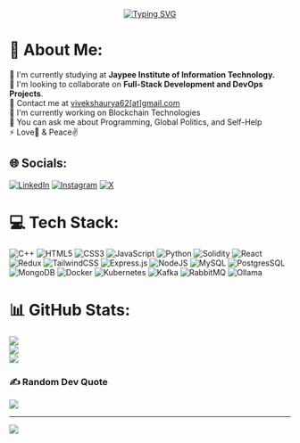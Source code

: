 <div align="center">
  <a href="https://git.io/typing-svg">
    <img src="https://readme-typing-svg.demolab.com?font=Handjet&size=35&pause=1000&color=2283FF&center=true&vCenter=true&width=435&lines=Full+Stack+Web+Developer;DevOps+Engineer" alt="Typing SVG" />
  </a>
</div>


# 💫 About Me:
🔭 I'm currently studying at **Jaypee Institute of Information Technology.**<br>
👯 I'm looking to collaborate on **Full-Stack Development and DevOps Projects**.<br>
📧 Contact me at [vivekshaurya62[at]gmail.com](mailto:vivekshaurya62@gmail.com)<br>
🤝 I'm currently working on Blockchain Technologies<br>
🌱 You can ask me about Programming, Global Politics, and Self-Help<br>
⚡ Love💙 & Peace✌️<br>



## 🌐 Socials:
[![LinkedIn](https://img.shields.io/badge/linkedin-%230077B5.svg?style=for-the-badge&logo=linkedin&logoColor=white)](https://www.linkedin.com/in/vivek-shaurya-b10a64237/) [![Instagram](https://img.shields.io/badge/Instagram-%23E4405F.svg?style=for-the-badge&logo=Instagram&logoColor=white)](https://www.instagram.com/valour__sagacious/)  [![X](https://img.shields.io/badge/X-%23000000.svg?style=for-the-badge&logo=X&logoColor=white)](https://twitter.com/VivekShaurya5)

# 💻 Tech Stack:
![C++](https://img.shields.io/badge/c++-%2300599C.svg?style=for-the-badge&logo=c%2B%2B&logoColor=white) ![HTML5](https://img.shields.io/badge/html5-%23E34F26.svg?style=for-the-badge&logo=html5&logoColor=white) ![CSS3](https://img.shields.io/badge/css3-%231572B6.svg?style=for-the-badge&logo=css3&logoColor=white) ![JavaScript](https://img.shields.io/badge/javascript-%23323330.svg?style=for-the-badge&logo=javascript&logoColor=%23F7DF1E) ![Python](https://img.shields.io/badge/Python-%233572A0.svg?style=for-the-badge&logo=Python&logoColor=white) ![Solidity](https://img.shields.io/badge/Solidity-%23363636.svg?style=for-the-badge&logo=solidity&logoColor=white)  ![React](https://img.shields.io/badge/react-%2320232a.svg?style=for-the-badge&logo=react&logoColor=%2361DAFB) ![Redux](https://img.shields.io/badge/redux-%23593d88.svg?style=for-the-badge&logo=redux&logoColor=white) ![TailwindCSS](https://img.shields.io/badge/tailwindcss-%239cf.svg?style=for-the-badge&logo=tailwind-css&logoColor=white) ![Express.js](https://img.shields.io/badge/express.js-%23404d59.svg?style=for-the-badge&logo=express&logoColor=%2361DAFB) ![NodeJS](https://img.shields.io/badge/node.js-6DA55F?style=for-the-badge&logo=node.js&logoColor=white) ![MySQL](https://img.shields.io/badge/mysql-%2300f.svg?style=for-the-badge&logo=mysql&logoColor=white) ![PostgresSQL](https://img.shields.io/badge/postgresql-%23336791.svg?style=for-the-badge&logo=postgresql&logoColor=white) ![MongoDB](https://img.shields.io/badge/MongoDB-%234ea94b.svg?style=for-the-badge&logo=mongodb&logoColor=white) ![Docker](https://img.shields.io/badge/docker-%230db7ed.svg?style=for-the-badge&logo=docker&logoColor=white) ![Kubernetes](https://img.shields.io/badge/kubernetes-%23326ce5.svg?style=for-the-badge&logo=kubernetes&logoColor=white) ![Kafka](https://img.shields.io/badge/Apache%20Kafka-%233F1F20.svg?style=for-the-badge&logo=Apache%20Kafka&logoColor=white) ![RabbitMQ](https://img.shields.io/badge/RabbitMQ-%23FF6600.svg?style=for-the-badge&logo=RabbitMQ&logoColor=white) ![Ollama](https://img.shields.io/badge/Ollama-%2300599C.svg?style=for-the-badge&logo=data:image/png;base64,<BASE64_ENCODED_LOGO>&logoColor=white)

# 📊 GitHub Stats:
![](https://github-readme-stats.vercel.app/api?username=MRPERFECT0603&theme=tokyonight&hide_border=false&include_all_commits=false&count_private=false)<br/>
![](https://github-readme-streak-stats.herokuapp.com/?user=MRPERFECT0603&theme=tokyonight&hide_border=false)<br/>
![](https://github-readme-stats.vercel.app/api/top-langs/?username=MRPERFECT0603&theme=tokyonight&hide_border=false&include_all_commits=false&count_private=false&layout=compact)

### ✍️ Random Dev Quote
![](https://quotes-github-readme.vercel.app/api?type=horizontal&theme=radical)

---
[![](https://visitcount.itsvg.in/api?id=MRPERFECT&label=Profile%20Views&color=1&icon=0&pretty=true)](https://visitcount.itsvg.in)
 
